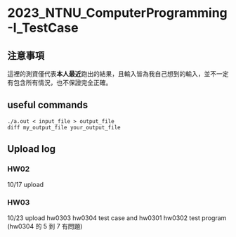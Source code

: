 # 2023_NTNU_ComputerProgramming-I_TestCase

## 注意事項
這裡的測資僅代表**本人最近**跑出的結果，且輸入皆為我自己想到的輸入，並不一定有包含所有情況，也不保證完全正確。

## useful commands

```shell
./a.out < input_file > output_file
diff my_output_file your_output_file
```

## Upload log

### HW02

10/17 upload

### HW03

10/23 upload hw0303 hw0304 test case and hw0301 hw0302 test program
(hw0304 的 5 到 7 有問題)